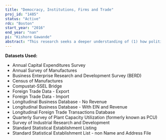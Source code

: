 ```yaml
---
title: "Democracy, Institutions, Firms and Trade"
proj_id: "1485"
status: "Active"
rdc: "Boston"
start_year: "2016"
end_year: "nan"
pi: "Kishore Gawande"
abstract: "This research seeks a deeper understanding of (1) how political institutions in partner countries (for example, democracy, autocracy, anocracy) affect the international competitiveness of U.S. firms, (2) which products that U.S. firms export and import are especially sensitive to political institutions in partner countries, and (3) whether institutions in partner countries influence the decision by U.S. firms to expand on the extensive margin (i.e., to enter new markets). These questions underlie the nature of trade between countries and how that has evolved in the past and how it may be expected to evolve in the future. The first research question seeks an explanation of how the exports and imports of U.S. firms adapt to real-world institutions in their partner countries. The second research question takes this inquiry to the product level and asks whether partner-country institutions enhance or obstruct the competitiveness of specific products that U.S. firms export. The third research question remains unexplored at present, but the growing importance of global supply chains makes this imperative. The decision by firms to enter new markets, or expand trade on the extensive margin, is decisive in the formation of supply chains, and this project attempts to fill an important gap in the literature by quantifying how this decision is influenced by institutions in partner countries."
---
```


**Datasets Used:**

  - Annual Capital Expenditures Survey 
  - Annual Survey of Manufactures 
  - Business Enterprise Research and Development Survey (BERD) 
  - Census of Manufactures 
  - Compustat-SSEL Bridge 
  - Foreign Trade Data - Export 
  - Foreign Trade Data - Import 
  - Longitudinal Business Database - No Revenue 
  - Longitudinal Business Database - With EIN and Revenue 
  - Longitudinal Foreign Trade Transactions Database 
  - Quarterly Survey of Plant Capacity Utilization (formerly known as PCU) 
  - Survey of Industrial Research and Development 
  - Standard Statistical Establishment Listing 
  - Standard Statistical Establishment List - non Name and Address File 

